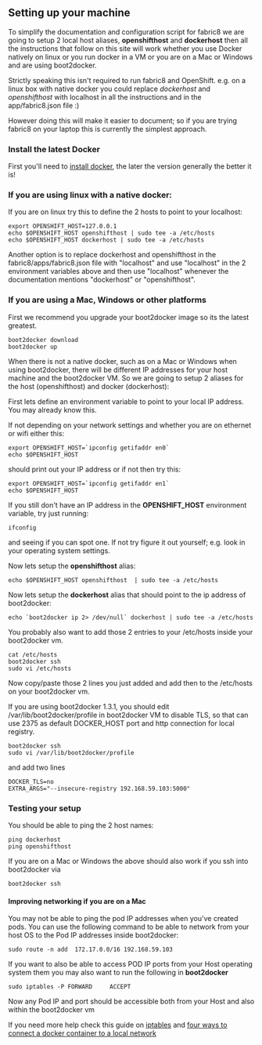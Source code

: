 ## Setting up your machine

To simplify the documentation and configuration script for fabric8 we are going to setup 2 local host aliases, **openshifthost** and **dockerhost** then all the instructions that follow on this site will work whether you use Docker natively on linux or you run docker in a VM or you are on a Mac or Windows and are using boot2docker.

Strictly speaking this isn't required to run fabric8 and OpenShift. e.g. on a linux box with native docker you could replace _dockerhost_ and _openshifthost_ with localhost in all the instructions and in the app/fabric8.json file :)

However doing this will make it easier to document; so if you are trying fabric8 on your laptop this is currently the simplest approach.

### Install the latest Docker

First you'll need to [install docker](https://docs.docker.com/installation/), the later the version generally the better it is!

### If you are using linux with a native docker:

If you are on linux try this to define the 2 hosts to point to your localhost:

    export OPENSHIFT_HOST=127.0.0.1
    echo $OPENSHIFT_HOST openshifthost | sudo tee -a /etc/hosts
    echo $OPENSHIFT_HOST dockerhost | sudo tee -a /etc/hosts

Another option is to replace dockerhost and openshifthost in the fabric8/apps/fabric8.json file with "localhost" and use "localhost" in the 2 environment variables above and then use "localhost" whenever the documentation mentions "dockerhost" or "openshifthost".

### If you are using a Mac, Windows or other platforms

First we recommend you upgrade your boot2docker image so its the latest greatest.

    boot2docker download
    boot2docker up

When there is not a native docker, such as on a Mac or Windows when using boot2docker, there will be different IP addresses for your host machine and the boot2docker VM. So we are going to setup 2 aliases for the host (openshifthost) and docker (dockerhost):

First lets define an environment variable to point to your local IP address. You may already know this.

If not depending on your network settings and whether you are on ethernet or wifi either this:

    export OPENSHIFT_HOST=`ipconfig getifaddr en0`
    echo $OPENSHIFT_HOST

should print out your IP address or if not then try this:

    export OPENSHIFT_HOST=`ipconfig getifaddr en1`
    echo $OPENSHIFT_HOST

If you still don't have an IP address in the **OPENSHIFT_HOST** environment variable, try just running:

    ifconfig

and seeing if you can spot one. If not try figure it out yourself; e.g. look in your operating system settings.

Now lets setup the **openshifthost** alias:

    echo $OPENSHIFT_HOST openshifthost  | sudo tee -a /etc/hosts

Now lets setup the **dockerhost** alias that should point to the ip address of boot2docker:

    echo `boot2docker ip 2> /dev/null` dockerhost | sudo tee -a /etc/hosts

You probably also want to add those 2 entries to your /etc/hosts inside your boot2docker vm.

    cat /etc/hosts
    boot2docker ssh
    sudo vi /etc/hosts

Now copy/paste those 2 lines you just added and add then to the /etc/hosts on your boot2docker vm.

If you are using boot2docker 1.3.1, you should edit /var/lib/boot2docker/profile in boot2docker VM to disable TLS, so that can use 2375 as default DOCKER_HOST port and http connection for local registry.

    boot2docker ssh
    sudo vi /var/lib/boot2docker/profile
    
and add two lines 

    DOCKER_TLS=no
    EXTRA_ARGS="--insecure-registry 192.168.59.103:5000"
    

### Testing your setup

You should be able to ping the 2 host names:

    ping dockerhost
    ping openshifthost

If you are on a Mac or Windows the above should also work if you ssh into boot2docker via

    boot2docker ssh

#### Improving networking if you are on a Mac

You may not be able to ping the pod IP addresses when you've created pods. You can use the following command to be able to network from your host OS to the Pod IP addresses inside boot2docker:

    sudo route -n add  172.17.0.0/16 192.168.59.103

If you want to also be able to access POD IP ports from your Host operating system them you may also want to run the following in **boot2docker**

    sudo iptables -P FORWARD     ACCEPT

Now any Pod IP and port should be accessible both from your Host and also within the boot2docker vm

If you need more help check this guide on [iptables](https://www.frozentux.net/iptables-tutorial/iptables-tutorial.html) and [four ways to connect a docker container to a local network](http://blog.oddbit.com/2014/08/11/four-ways-to-connect-a-docker/)

